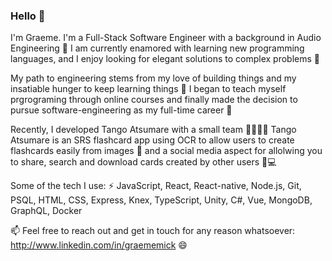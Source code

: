 ### Hello 👋

I'm Graeme. I'm a Full-Stack Software Engineer with a background in Audio Engineering 🎤
I am currently enamored with learning new programming languages, and I enjoy looking for elegant solutions to complex problems 🧮

My path to engineering stems from my love of building things and my insatiable hunger to keep learning things 🔭 
I began to teach myself prgrograming through online courses and finally made the decision to pursue software-engineering as my full-time career 🌱

Recently, I developed Tango Atsumare with a small team 👯‍♀️👯‍♂️
Tango Atsumare is an SRS flashcard app using OCR to allow users to create flashcards easily from images 🤳 and a social media aspect for allolwing you to share, search and download cards created by other users 📱💻

Some of the tech I use:
⚡ JavaScript, React, React-native, Node.js, Git, PSQL, HTML, CSS, Express, Knex, TypeScript, Unity, C#, Vue, MongoDB, GraphQL, Docker

 📫 Feel free to reach out and get in touch for any reason whatsoever: 
 http://www.linkedin.com/in/graememick 😄
